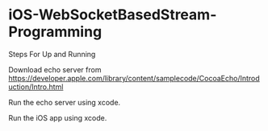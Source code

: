 # iOS-WebSocketBasedStream-Programming



Steps For Up and Running 

Download echo server from https://developer.apple.com/library/content/samplecode/CocoaEcho/Introduction/Intro.html

Run the echo server using xcode. 

Run the iOS app using xcode.
